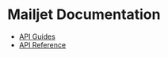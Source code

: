 # Mailjet Documentation

* [API Guides](https://dev.mailjet.com/guides/)
* [API Reference](https://dev.mailjet.com/email-api/v3/)


